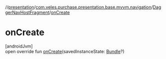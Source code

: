 //[presentation](../../../index.md)/[com.veles.purchase.presentation.base.mvvm.navigation](../index.md)/[DaggerNavHostFragment](index.md)/[onCreate](on-create.md)

# onCreate

[androidJvm]\
open override fun [onCreate](on-create.md)(savedInstanceState: [Bundle](https://developer.android.com/reference/kotlin/android/os/Bundle.html)?)
